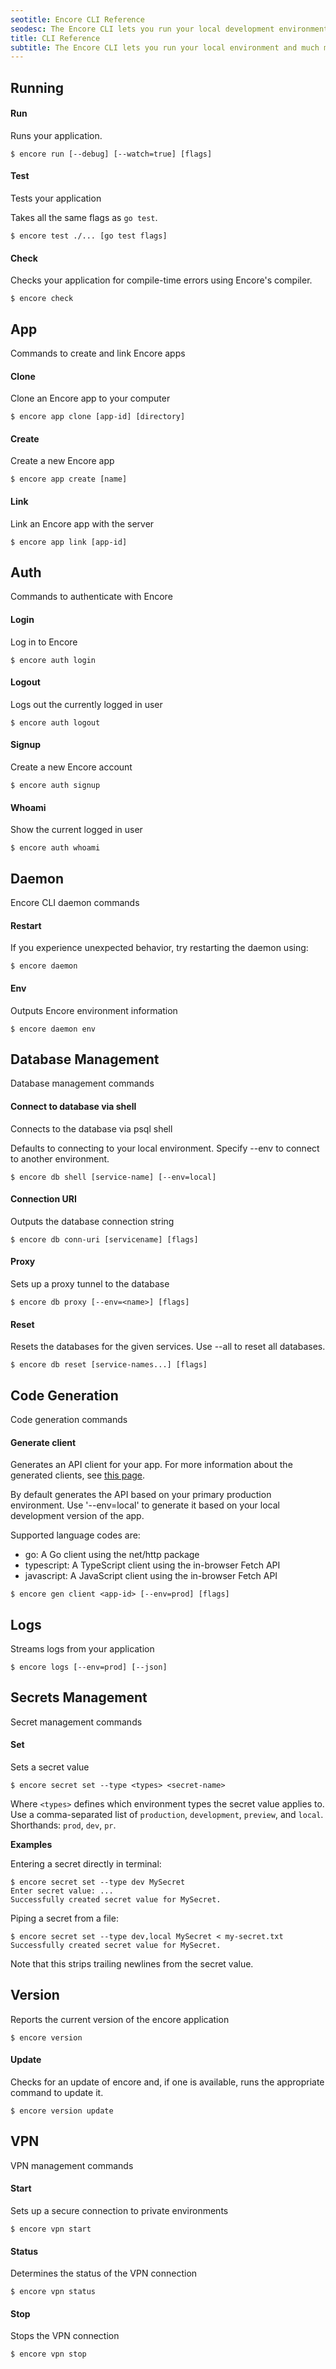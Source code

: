 ```yaml
---
seotitle: Encore CLI Reference
seodesc: The Encore CLI lets you run your local development environment, create apps, and much more. See all CLI commands in this reference guide.
title: CLI Reference
subtitle: The Encore CLI lets you run your local environment and much more.
---
```


## Running

#### Run

Runs your application.

```shell
$ encore run [--debug] [--watch=true] [flags]
```

#### Test

Tests your application

Takes all the same flags as `go test`.

```shell
$ encore test ./... [go test flags]
```

#### Check

Checks your application for compile-time errors using Encore's compiler.

```shell
$ encore check
```

## App

Commands to create and link Encore apps

#### Clone

Clone an Encore app to your computer

```shell
$ encore app clone [app-id] [directory]
```

#### Create

Create a new Encore app

```shell
$ encore app create [name]
```

#### Link

Link an Encore app with the server

```shell
$ encore app link [app-id]
```

## Auth

Commands to authenticate with Encore

#### Login

Log in to Encore

```shell
$ encore auth login
```

#### Logout

Logs out the currently logged in user

```shell
$ encore auth logout
```

#### Signup

Create a new Encore account

```shell
$ encore auth signup
```

#### Whoami

Show the current logged in user

```shell
$ encore auth whoami
```

## Daemon

Encore CLI daemon commands

#### Restart

If you experience unexpected behavior, try restarting the daemon using:

```shell
$ encore daemon
```

#### Env

Outputs Encore environment information

```shell
$ encore daemon env
```

## Database Management

Database management commands

#### Connect to database via shell

Connects to the database via psql shell

Defaults to connecting to your local environment. Specify --env to connect to another environment.

```shell
$ encore db shell [service-name] [--env=local]
```

#### Connection URI

Outputs the database connection string

```shell
$ encore db conn-uri [servicename] [flags]
```

#### Proxy

Sets up a proxy tunnel to the database

```shell
$ encore db proxy [--env=<name>] [flags]
```

#### Reset

Resets the databases for the given services. Use --all to reset all databases.

```shell
$ encore db reset [service-names...] [flags]
```

## Code Generation

Code generation commands

#### Generate client

Generates an API client for your app. For more information about the generated clients, see [this page](/docs/develop/client-generation).

By default generates the API based on your primary production environment.
Use '--env=local' to generate it based on your local development version of the app.

Supported language codes are:
- go: A Go client using the net/http package
- typescript: A TypeScript client using the in-browser Fetch API
- javascript: A JavaScript client using the in-browser Fetch API


```shell
$ encore gen client <app-id> [--env=prod] [flags]
```

## Logs

Streams logs from your application

```shell
$ encore logs [--env=prod] [--json]
```

## Secrets Management

Secret management commands

#### Set

Sets a secret value

```shell
$ encore secret set --type <types> <secret-name>
```

Where `<types>` defines which environment types the secret value applies to. Use a comma-separated list of `production`, `development`, `preview`, and `local`. Shorthands: `prod`, `dev`, `pr`.

**Examples**


Entering a secret directly in terminal:

	$ encore secret set --type dev MySecret
	Enter secret value: ...
	Successfully created secret value for MySecret.

Piping a secret from a file:

	$ encore secret set --type dev,local MySecret < my-secret.txt
	Successfully created secret value for MySecret.

Note that this strips trailing newlines from the secret value.

## Version

Reports the current version of the encore application

```shell
$ encore version
```

#### Update

Checks for an update of encore and, if one is available, runs the appropriate command to update it.

```shell
$ encore version update
```

## VPN

VPN management commands

#### Start

Sets up a secure connection to private environments

```shell
$ encore vpn start
```

#### Status

Determines the status of the VPN connection

```shell
$ encore vpn status
```

#### Stop

Stops the VPN connection

```shell
$ encore vpn stop
```
